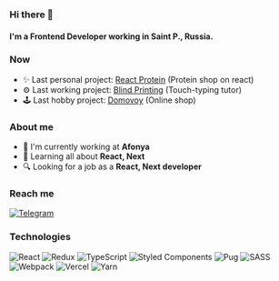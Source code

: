 ### Hi there 👋

#### I'm a Frontend Developer working in Saint P., Russia.

### Now

- ✨ Last personal project: <a href="https://reactprotein.vercel.app/" target="_blank">React Protein</a> (Protein shop on react)
- ⚙️ Last working project: <a href="https://blind-printing.vercel.app/" target="_blank">Blind Printing</a> (Touch-typing tutor)
- 🕹️ Last hobby project: <a href="https://tddomovoy.ru/" target="_blank">Domovoy</a> (Online shop)

### About me

- 🏢 I'm currently working at **Afonya**
- 🌱 Learning all about **React, Next**
- 🔍 Looking for a job as a **React, Next developer**

### Reach me

[![Telegram](https://img.shields.io/badge/TELEGRAM-blue?style=for-the-badge&logo=telegram&labelColor=white)](https://t.me/genazoz)

### Technologies

![React](https://img.shields.io/badge/react-%2320232a.svg?style=for-the-badge&logo=react&logoColor=%2361DAFB)
![Redux](https://img.shields.io/badge/redux-%23593d88.svg?style=for-the-badge&logo=redux&logoColor=white)
![TypeScript](https://img.shields.io/badge/typescript-%23007ACC.svg?style=for-the-badge&logo=typescript&logoColor=white)
![Styled Components](https://img.shields.io/badge/styled--components-DB7093?style=for-the-badge&logo=styled-components&logoColor=white)
![Pug](https://img.shields.io/badge/Pug-FFF?style=for-the-badge&logo=pug&logoColor=A86454)
![SASS](https://img.shields.io/badge/SASS-hotpink.svg?style=for-the-badge&logo=SASS&logoColor=white)
![Webpack](https://img.shields.io/badge/webpack-%238DD6F9.svg?style=for-the-badge&logo=webpack&logoColor=black)
![Vercel](https://img.shields.io/badge/vercel-%23000000.svg?style=for-the-badge&logo=vercel&logoColor=white)
![Yarn](https://img.shields.io/badge/yarn-%232C8EBB.svg?style=for-the-badge&logo=yarn&logoColor=white)
